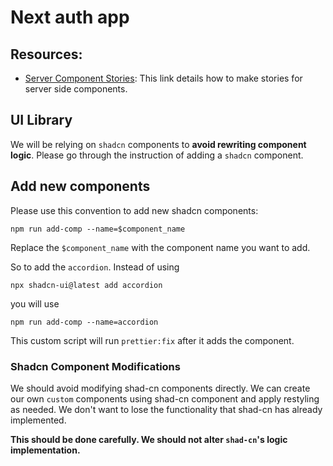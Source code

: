 # Next auth app

## Resources:

- [Server Component Stories](https://storybook.js.org/blog/storybook-react-server-components/): This link details how to make stories for server side components.

## UI Library

We will be relying on `shadcn` components to **avoid rewriting component logic**. Please go through the instruction of adding a `shadcn` component.

## Add new components

Please use this convention to add new shadcn components:

```
npm run add-comp --name=$component_name
```

Replace the `$component_name` with the component name you want to add.

So to add the `accordion`. Instead of using

```
npx shadcn-ui@latest add accordion
```

you will use

```
npm run add-comp --name=accordion
```

This custom script will run `prettier:fix` after it adds the component.

### Shadcn Component Modifications

We should avoid modifying shad-cn components directly. We can create our own `custom` components using shad-cn component and apply restyling as needed. We don't want to lose the functionality that shad-cn has already implemented.

**This should be done carefully. We should not alter `shad-cn`'s logic implementation.**
